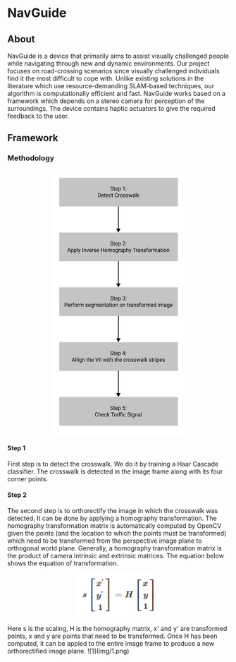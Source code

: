 # NavGuide
## About

NavGuide is a device that primarily aims to assist visually challenged people while navigating through new and dynamic environments. Our project focuses on road-crossing scenarios since visually challenged individuals find it the most difficult to cope with. Unlike existing solutions in the literature which use resource-demanding SLAM-based techniques, our algorithm is computationally efficient and fast. NavGuide works based on a framework which depends on a stereo camera for perception of the surroundings. The device contains haptic actuators to give the required feedback to the user. 

## Framework
### Methodology
<p align="center">
<img src="img/methodology.png" style="height: 600px; width: 300px;"/>
</p>

#### Step 1
First step is to detect the crosswalk. We do it by training a Haar Cascade classifier. The crosswalk is detected in the image frame along with its four corner points. 

#### Step 2
The second step is to orthorectify the image in which the crosswalk was detected. It can be done by applying a homography transformation. The homography transformation matrix is automatically computed by OpenCV given the points (and the location to which the points must be transformed) which need to be transformed from the perspective image plane to orthogonal world plane. Generally, a homography transformation matrix is the product of camera intrinsic and extrinsic matrices. The equation below shows the equation of transformation. 
<p align="center">
<img src="img/homography_equation.png" style="height: 100px; width: 185px;"/>
</p>
Here s is the scaling, H is the homography matrix, x' and y' are transformed points, x and y are points that need to be transformed. Once H has been computed, it can be appled to the entire image frame to produce a new orthorectified image plane. 
![1](img/1.png)





